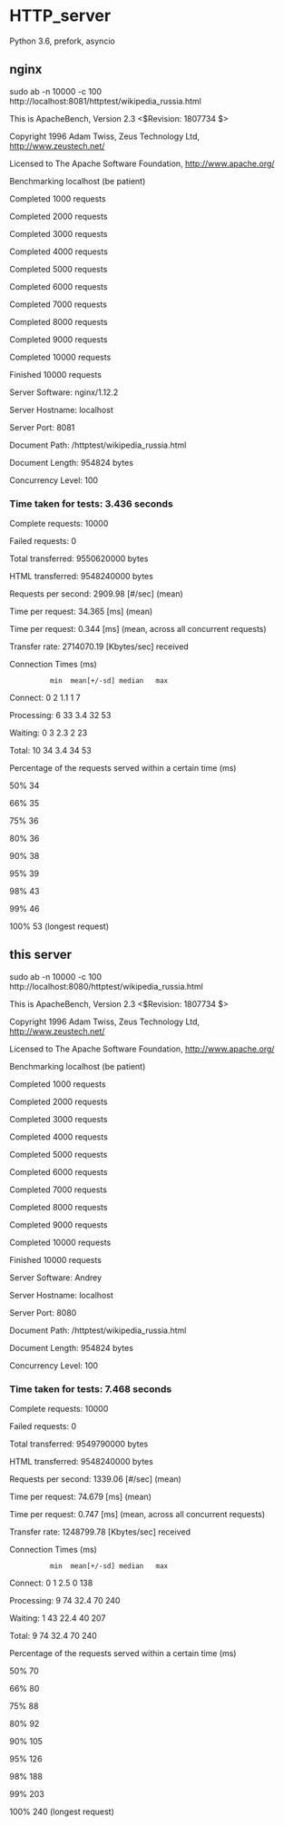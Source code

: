 # HTTP_server
Python 3.6, prefork, asyncio

## nginx

sudo ab -n 10000 -c 100  http://localhost:8081/httptest/wikipedia_russia.html

This is ApacheBench, Version 2.3 <$Revision: 1807734 $>

Copyright 1996 Adam Twiss, Zeus Technology Ltd, http://www.zeustech.net/

Licensed to The Apache Software Foundation, http://www.apache.org/



Benchmarking localhost (be patient)

Completed 1000 requests

Completed 2000 requests

Completed 3000 requests

Completed 4000 requests

Completed 5000 requests

Completed 6000 requests

Completed 7000 requests

Completed 8000 requests

Completed 9000 requests

Completed 10000 requests

Finished 10000 requests


Server Software:        nginx/1.12.2

Server Hostname:        localhost

Server Port:            8081

Document Path:          /httptest/wikipedia_russia.html

Document Length:        954824 bytes

Concurrency Level:      100

### Time taken for tests:   3.436 seconds

Complete requests:      10000

Failed requests:        0

Total transferred:      9550620000 bytes

HTML transferred:       9548240000 bytes

Requests per second:    2909.98 [#/sec] (mean)

Time per request:       34.365 [ms] (mean)

Time per request:       0.344 [ms] (mean, across all concurrent requests)

Transfer rate:          2714070.19 [Kbytes/sec] received



Connection Times (ms)

              min  mean[+/-sd] median   max

Connect:        0    2   1.1      1       7

Processing:     6   33   3.4     32      53

Waiting:        0    3   2.3      2      23

Total:         10   34   3.4     34      53



Percentage of the requests served within a certain time (ms)

  50%     34

  66%     35

  75%     36

  80%     36

  90%     38

  95%     39

  98%     43

  99%     46

 100%     53 (longest request)

## this server

sudo ab -n 10000 -c 100  http://localhost:8080/httptest/wikipedia_russia.html

This is ApacheBench, Version 2.3 <$Revision: 1807734 $>

Copyright 1996 Adam Twiss, Zeus Technology Ltd, http://www.zeustech.net/

Licensed to The Apache Software Foundation, http://www.apache.org/



Benchmarking localhost (be patient)

Completed 1000 requests

Completed 2000 requests

Completed 3000 requests

Completed 4000 requests

Completed 5000 requests

Completed 6000 requests

Completed 7000 requests

Completed 8000 requests

Completed 9000 requests

Completed 10000 requests

Finished 10000 requests





Server Software:        Andrey

Server Hostname:        localhost

Server Port:            8080



Document Path:          /httptest/wikipedia_russia.html

Document Length:        954824 bytes



Concurrency Level:      100

### Time taken for tests:   7.468 seconds

Complete requests:      10000

Failed requests:        0

Total transferred:      9549790000 bytes

HTML transferred:       9548240000 bytes

Requests per second:    1339.06 [#/sec] (mean)

Time per request:       74.679 [ms] (mean)

Time per request:       0.747 [ms] (mean, across all concurrent requests)

Transfer rate:          1248799.78 [Kbytes/sec] received



Connection Times (ms)

              min  mean[+/-sd] median   max

Connect:        0    1   2.5      0     138

Processing:     9   74  32.4     70     240

Waiting:        1   43  22.4     40     207


Total:          9   74  32.4     70     240


Percentage of the requests served within a certain time (ms)

  50%     70

  66%     80

  75%     88

  80%     92

  90%    105

  95%    126

  98%    188

  99%    203

 100%    240 (longest request)

